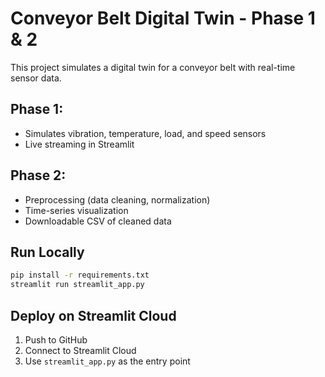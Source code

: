 # Conveyor Belt Digital Twin - Phase 1 & 2

This project simulates a digital twin for a conveyor belt with real-time sensor data.

## Phase 1:
- Simulates vibration, temperature, load, and speed sensors
- Live streaming in Streamlit

## Phase 2:
- Preprocessing (data cleaning, normalization)
- Time-series visualization
- Downloadable CSV of cleaned data

## Run Locally
```bash
pip install -r requirements.txt
streamlit run streamlit_app.py
```

## Deploy on Streamlit Cloud
1. Push to GitHub
2. Connect to Streamlit Cloud
3. Use `streamlit_app.py` as the entry point